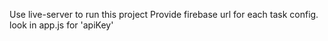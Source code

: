 Use live-server to run this project
Provide firebase url for each task config. look in app.js for 'apiKey'